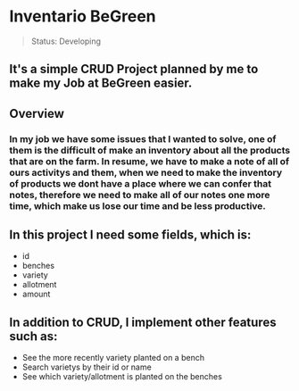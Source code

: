<h1>Inventario BeGreen</h1>

>Status: Developing 

## It's a simple CRUD Project planned by me to make my Job at BeGreen easier.

## Overview

### In my job we have some issues that I wanted to solve, one of them is the difficult of make an inventory about all the products that are on the farm. In resume, we have to make a note of all of ours activitys and them, when we need to make the inventory of products we dont have a place where we can confer that notes, therefore we need to make all of our notes one more time, which make us lose our time and be less productive.

## In this project I need some fields, which is:

+ id
+ benches
+ variety 
+ allotment
+ amount 


## In addition to CRUD, I implement other features such as:

* See the more recently variety planted on a bench
* Search varietys by their id or name
* See which variety/allotment is planted on the benches


<!-- =============================

Projeto desenvolvido para facilitar a vida dos funcionarios da Begreen - Fazendas Urbanas. Com ele conseguimos apontar a bancada, lote, dia de plantio e colheita das variedades e buscarmos pelas variedades utilizando esses parametros de forma clara, objetiva e intuitiva. Assim sendo, nao precisamos contar toda a fazenda novamente para fazermos o inventario.


BANCADA
VARIEDADE
LOTE 
DT PLANTIO 
DT COLHEITA



COMO ACESSAR O PROGRAMA:

1. Rodar no Terminal "npm i @admin-bro/mongoose mongoose"

2. Rodar no terminal "node admin.js"




```
 
//=======================================================
//Admin Bro

const AdminBro = require('admin-bro')
const AdminBroExpress = require('@admin-bro/express')

const adminBro = new AdminBro({
    databases: [],
    rootpath: '/admin',
})

const router = AdminBroExpress.buildRouter(adminBro)

//========================================================
//Server 

const express = require("express");
const server = express();

server 
    .use(adminBro.options.rootPath, router)
    .listen(5500, () => console.log("Server started"));

//======================================================
//Database

```
-->